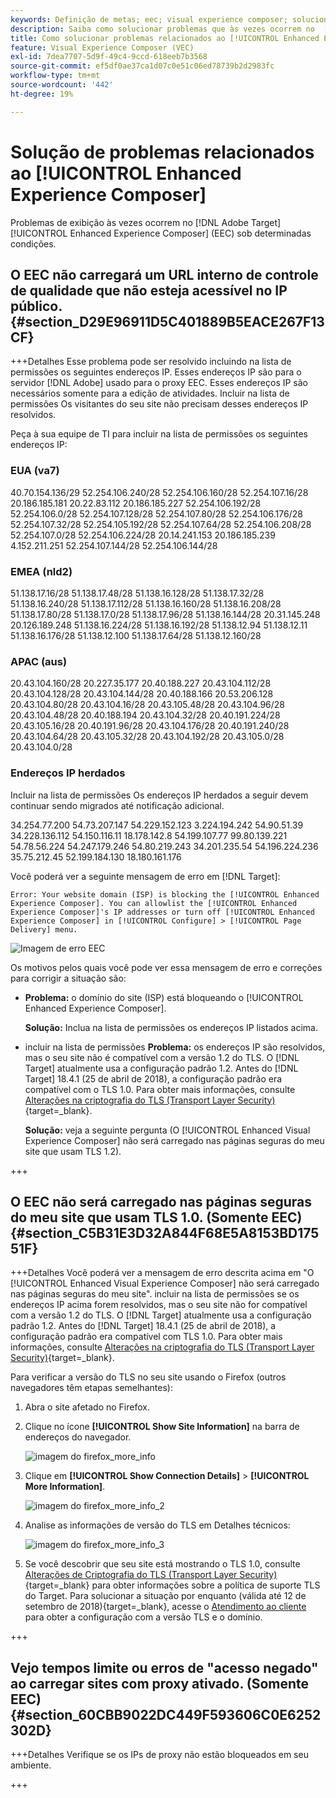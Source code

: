 ```yaml
---
keywords: Definição de metas; eec; visual experience composer; solucionar problemas do enhanced experience composer; solução de problemas
description: Saiba como solucionar problemas que às vezes ocorrem no  [!DNL Adobe Target] [!UICONTROL Enhanced Experience Composer] (EEC) sob determinadas condições.
title: Como solucionar problemas relacionados ao [!UICONTROL Enhanced Experience Composer]?
feature: Visual Experience Composer (VEC)
exl-id: 7dea7707-5d9f-49c4-9ccd-618eeb7b3568
source-git-commit: ef5df0ae37ca1d07c0e51c06ed78739b2d2983fc
workflow-type: tm+mt
source-wordcount: '442'
ht-degree: 19%

---
```


# Solução de problemas relacionados ao [!UICONTROL Enhanced Experience Composer]

Problemas de exibição às vezes ocorrem no [!DNL Adobe Target] [!UICONTROL Enhanced Experience Composer] (EEC) sob determinadas condições.

## O EEC não carregará um URL interno de controle de qualidade que não esteja acessível no IP público. {#section_D29E96911D5C401889B5EACE267F13CF}


+++Detalhes
Esse problema pode ser resolvido incluindo na lista de permissões os seguintes endereços IP. Esses endereços IP são para o servidor [!DNL Adobe] usado para o proxy EEC. Esses endereços IP são necessários somente para a edição de atividades. Incluir na lista de permissões Os visitantes do seu site não precisam desses endereços IP resolvidos.

Peça à sua equipe de TI para incluir na lista de permissões os seguintes endereços IP:

### EUA (va7)

40.70.154.136/29
52.254.106.240/28
52.254.106.160/28
52.254.107.16/28
20.186.185.181
20.22.83.112
20.186.185.227
52.254.106.192/28
52.254.106.0/28
52.254.107.128/28
52.254.107.80/28
52.254.106.176/28
52.254.107.32/28
52.254.105.192/28
52.254.107.64/28
52.254.106.208/28
52.254.107.0/28
52.254.106.224/28
20.14.241.153
20.186.185.239
4.152.211.251
52.254.107.144/28
52.254.106.144/28

### EMEA (nld2)

51.138.17.16/28
51.138.17.48/28
51.138.16.128/28
51.138.17.32/28
51.138.16.240/28
51.138.17.112/28
51.138.16.160/28
51.138.16.208/28
51.138.17.80/28
51.138.17.0/28
51.138.17.96/28
51.138.16.144/28
20.31.145.248
20.126.189.248
51.138.16.224/28
51.138.16.192/28
51.138.12.94
51.138.12.11
51.138.16.176/28
51.138.12.100
51.138.17.64/28
51.138.12.160/28

### APAC (aus)

20.43.104.160/28
20.227.35.177
20.40.188.227
20.43.104.112/28
20.43.104.128/28
20.43.104.144/28
20.40.188.166
20.53.206.128
20.43.104.80/28
20.43.104.16/28
20.43.105.48/28
20.43.104.96/28
20.43.104.48/28
20.40.188.194
20.43.104.32/28
20.40.191.224/28
20.43.105.16/28
20.40.191.96/28
20.43.104.176/28
20.40.191.240/28
20.43.104.64/28
20.43.105.32/28
20.43.104.192/28
20.43.105.0/28
20.43.104.0/28

### Endereços IP herdados

Incluir na lista de permissões Os endereços IP herdados a seguir devem continuar sendo migrados até notificação adicional.

34.254.77.200
54.73.207.147
54.229.152.123
3.224.194.242
54.90.51.39
34.228.136.112
54.150.116.11
18.178.142.8
54.199.107.77
99.80.139.221
54.78.56.224
54.247.179.246
54.80.219.243
34.201.235.54
54.196.224.236
35.75.212.45
52.199.184.130
18.180.161.176

Você poderá ver a seguinte mensagem de erro em [!DNL Target]:

`Error: Your website domain (ISP) is blocking the [!UICONTROL Enhanced Experience Composer]. You can allowlist the [!UICONTROL Enhanced Experience Composer]'s IP addresses or turn off [!UICONTROL Enhanced Experience Composer] in [!UICONTROL Configure] > [!UICONTROL Page Delivery] menu.`

![Imagem de erro EEC](assets/EEC_error.png)

Os motivos pelos quais você pode ver essa mensagem de erro e correções para corrigir a situação são:

* **Problema:** o domínio do site (ISP) está bloqueando o [!UICONTROL Enhanced Experience Composer].

  **Solução:** Inclua na lista de permissões os endereços IP listados acima.

* incluir na lista de permissões **Problema:** os endereços IP são resolvidos, mas o seu site não é compatível com a versão 1.2 do TLS. O [!DNL Target] atualmente usa a configuração padrão 1.2. Antes do [!DNL Target] 18.4.1 (25 de abril de 2018), a configuração padrão era compatível com o TLS 1.0. Para obter mais informações, consulte [Alterações na criptografia do TLS (Transport Layer Security)](https://experienceleague.adobe.com/docs/target-dev/developer/implementation/tls-transport-layer-security-encryption.html?lang=pt-BR){target=_blank}.

  **Solução:** veja a seguinte pergunta (O [!UICONTROL Enhanced Visual Experience Composer] não será carregado nas páginas seguras do meu site que usam TLS 1.2).

+++

## O EEC não será carregado nas páginas seguras do meu site que usam TLS 1.0. (Somente EEC) {#section_C5B31E3D32A844F68E5A8153BD17551F}

+++Detalhes
Você poderá ver a mensagem de erro descrita acima em &quot;O [!UICONTROL Enhanced Visual Experience Composer] não será carregado nas páginas seguras do meu site&quot;. incluir na lista de permissões se os endereços IP acima forem resolvidos, mas o seu site não for compatível com a versão 1.2 do TLS. O [!DNL Target] atualmente usa a configuração padrão 1.2. Antes do [!DNL Target] 18.4.1 (25 de abril de 2018), a configuração padrão era compatível com TLS 1.0. Para obter mais informações, consulte [Alterações na criptografia do TLS (Transport Layer Security)](https://experienceleague.adobe.com/docs/target-dev/developer/implementation/tls-transport-layer-security-encryption.html?lang=pt-BR){target=_blank}.

Para verificar a versão do TLS no seu site usando o Firefox (outros navegadores têm etapas semelhantes):

1. Abra o site afetado no Firefox.
1. Clique no ícone **[!UICONTROL Show Site Information]** na barra de endereços do navegador.

   ![imagem do firefox_more_info](assets/firefox_more_info.png)

1. Clique em **[!UICONTROL Show Connection Details]** > **[!UICONTROL More Information]**.

   ![imagem do firefox_more_info_2](assets/firefox_more_info_2.png)

1. Analise as informações de versão do TLS em Detalhes técnicos:

   ![imagem do firefox_more_info_3](assets/firefox_more_info_3.png)

1. Se você descobrir que seu site está mostrando o TLS 1.0, consulte [Alterações de Criptografia do TLS (Transport Layer Security)](https://experienceleague.adobe.com/docs/target-dev/developer/implementation/tls-transport-layer-security-encryption.html?lang=pt-BR){target=_blank} para obter informações sobre a política de suporte TLS do Target. Para solucionar a situação por enquanto (válida até 12 de setembro de 2018){target=_blank}, acesse o [Atendimento ao cliente](/help/main/cmp-resources-and-contact-information.md#reference_ACA3391A00EF467B87930A450050077C) para obter a configuração com a versão TLS e o domínio.

+++

## Vejo tempos limite ou erros de &quot;acesso negado&quot; ao carregar sites com proxy ativado. (Somente EEC) {#section_60CBB9022DC449F593606C0E6252302D}

+++Detalhes
Verifique se os IPs de proxy não estão bloqueados em seu ambiente.

+++
